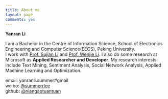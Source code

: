 ```yaml
---
title: About me
layout: page
comments: yes
---
```

  
**Yanran Li**  

I am a Bachelor in the Centre of Information Science, School of Electronics Engineering and Computer Science(EECS), Peking University.      
I work with [Prof. Sujian Li](http://www.icl.pku.edu.cn/member/lisujian/) and [Prof. Wenjie Li](http://www4.comp.polyu.edu.hk/~cswjli/). I also do some research at Microsoft as **Applied Researcher and Developer**.
My research interests include Text Mining, Sentiment Analysis, Social Network Analysis, Applied Machine Learning and Optimization.

email: yanranli.summer#gmail      
weibo: [@summerrlee](http://weibo.com/u/2099958484)      
github: [@niangaotuantuan](https://github.com/niangaotuantuan)      
